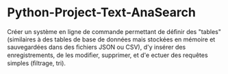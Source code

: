 # Python-Project-Text-AnaSearch
Créer un système en ligne de commande permettant de déﬁnir des "tables" (similaires à des tables de base de données mais stockées en mémoire et sauvegardées dans des ﬁchiers JSON ou CSV), d'y insérer des enregistrements, de les modiﬁer, supprimer, et d'e ectuer des requêtes simples (ﬁltrage, tri).
